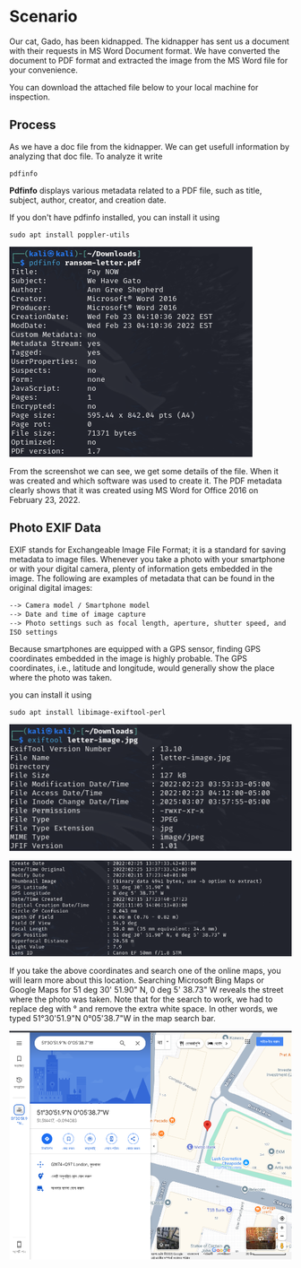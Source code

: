 # Scenario
Our cat, Gado, has been kidnapped. The kidnapper has sent us a document with their requests in MS Word Document format. We have converted the document to PDF format and extracted the image from the MS Word file for your convenience.

You can download the attached file below to your local machine for inspection. 

## Process
As we have a doc file from the kidnapper. We can get usefull information by analyzing that doc file.
To analyze it write 
```
pdfinfo
```
**Pdfinfo** displays various metadata related to a PDF file, such as title, subject, author, creator, and creation date. 

If you don't have pdfinfo installed, you can install it using 
``` 
sudo apt install poppler-utils 
```
![pdfinfo](https://github.com/AbuHanifSiam/Digital-Forensics-TryHackMe-/blob/d75585c9c42daa9513975b60484bdd3405e43653/Digital%20Forensics%20Images/fig%201.png)


From the screenshot we can see, we get some details of the file. When it was created and which software was used to create it.
The PDF metadata clearly shows that it was created using MS Word for Office 2016 on February 23, 2022.


## Photo EXIF Data
EXIF stands for Exchangeable Image File Format; it is a standard for saving metadata to image files. Whenever you take a photo with your smartphone or with your digital camera, plenty of information gets embedded in the image. The following are examples of metadata that can be found in the original digital images:

    --> Camera model / Smartphone model
    --> Date and time of image capture
    --> Photo settings such as focal length, aperture, shutter speed, and ISO settings

Because smartphones are equipped with a GPS sensor, finding GPS coordinates embedded in the image is highly probable. The GPS coordinates, i.e., latitude and longitude, would generally show the place where the photo was taken.

you can install it using 
```
sudo apt install libimage-exiftool-perl
```

![exiftool](https://github.com/AbuHanifSiam/Digital-Forensics-TryHackMe-/blob/d75585c9c42daa9513975b60484bdd3405e43653/Digital%20Forensics%20Images/fig%202.1.png)


![exiftool](https://github.com/AbuHanifSiam/Digital-Forensics-TryHackMe-/blob/d75585c9c42daa9513975b60484bdd3405e43653/Digital%20Forensics%20Images/fig%202.2.png)

If you take the above coordinates and search one of the online maps, you will learn more about this location. Searching Microsoft Bing Maps or Google Maps for 51 deg 30' 51.90" N, 0 deg 5' 38.73" W reveals the street where the photo was taken. Note that for the search to work, we had to replace deg with ° and remove the extra white space. In other words, we typed 51°30'51.9"N 0°05'38.7"W in the map search bar.

![google map](https://github.com/AbuHanifSiam/Digital-Forensics-TryHackMe-/blob/6b68542b35576a6ac6f2be06bf28ca98f2d72700/Digital%20Forensics%20Images/fig%203.png)
